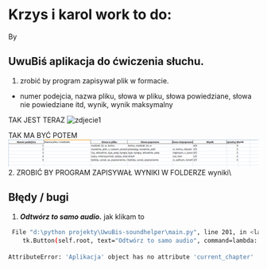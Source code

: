 # Krzys i karol work to do: 
By 
## UwuBiś aplikacja do ćwiczenia słuchu. 
1. zrobić by program zapisywał plik w formacie.
- numer podejcia, nazwa pliku, słowa w pliku, słowa powiedziane, słowa nie powiedziane itd, wynik, wynik maksymalny

TAK JEST TERAZ
![zdjecie1](zdjęcia\image.png)


TAK MA BYĆ POTEM
![times](zdjęcia\zdjęcie.png)
2. ZROBIĆ BY PROGRAM ZAPISYWAŁ WYNIKI W FOLDERZE wyniki\


## Błędy / bugi 
1. ***Odtwórz to samo audio.***
jak klikam to 
```bash
 File "d:\python projekty\UwuBis-soundhelper\main.py", line 201, in <lambda>
    tk.Button(self.root, text="Odtwórz to samo audio", command=lambda: self.powtórz_audio(self.current_chapter)).pack(pady=10)
                                                                                          ^^^^^^^^^^^^^^^^^^^^
AttributeError: 'Aplikacja' object has no attribute 'current_chapter'
```
